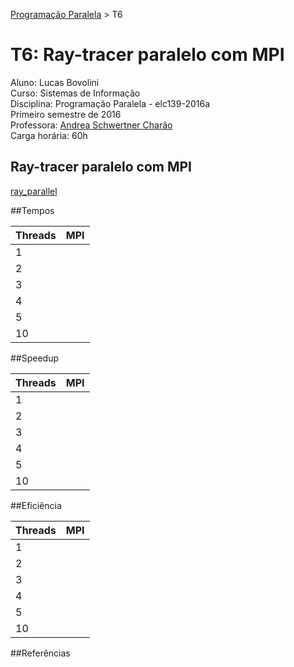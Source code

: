 [Programação Paralela](https://github.com/AndreaInfUFSM/elc139-2016a) > T6

# T6: Ray-tracer paralelo com MPI

Aluno: Lucas Bovolini  
Curso: Sistemas de Informação  
Disciplina: Programação Paralela - elc139-2016a  
Primeiro semestre de 2016  
Professora: [Andrea Schwertner Charão](http://www.inf.ufsm.br/~andrea)  
Carga horária: 60h

## Ray-tracer paralelo com MPI
[ray_parallel](ray_parallel)


##Tempos

| Threads | MPI        | 
| ------- | -----------|
| 1       | 
| 2       | 
| 3		  |
| 4       |
| 5		  |
| 10	  | 

##Speedup

| Threads | MPI        | 
| ------- | -----------|
| 1       | 
| 2       | 
| 3		  |
| 4       |
| 5		  |
| 10	  | 

##Eficiência

| Threads | MPI        | 
| ------- | -----------|
| 1       | 
| 2       | 
| 3		  |
| 4       |
| 5		  |
| 10	  | 

##Referências